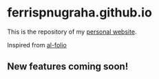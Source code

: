 # ferrispnugraha.github.io
This is the repository of my [personal website](https://ferrispnugraha.github.io).

Inspired from [al-folio](https://github.com/alshedivat/al-folio)

## New features coming soon!